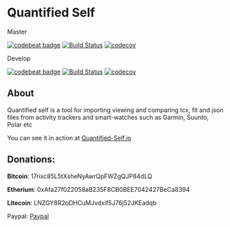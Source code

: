 Quantified Self
==============

Master

[![codebeat badge](https://codebeat.co/badges/4f0d69e0-da87-4449-95f3-38b45075738f)](https://codebeat.co/projects/github-com-jimmykane-quantified-self-master)
[![Build Status](https://travis-ci.org/jimmykane/quantified-self.svg?branch=master)](https://travis-ci.org/jimmykane/quantified-self)
[![codecov](https://codecov.io/gh/jimmykane/quantified-self/branch/master/graph/badge.svg)](https://codecov.io/gh/jimmykane/quantified-self)


Develop

[![codebeat badge](https://codebeat.co/badges/4f0d69e0-da87-4449-95f3-38b45075738f)](https://codebeat.co/projects/github-com-jimmykane-quantified-self-develop)
[![Build Status](https://travis-ci.org/jimmykane/quantified-self.svg?branch=develop)](https://travis-ci.org/jimmykane/quantified-self)
[![codecov](https://codecov.io/gh/jimmykane/quantified-self/branch/develop/graph/badge.svg)](https://codecov.io/gh/jimmykane/quantified-self)

About
-----

Quantified self is a tool for importing viewing and comparing tcx, fit and json files from activity trackers
and smart-watches such as Garmin, Suunto, Polar etc

You can see it in action at [Quantified-Self.io](http://www.quantified-self.io/)

Donations:
---------

**Bitcoin**: 17rixc85L5tXsheNyAwrQpFWZgQJP84dLQ

**Etherium**: 0xAfa27f022058aB235F8CB0BEE7042427BeCa8394

**Litecoin**: LNZGY8R2oDHCuMJvdxif5J76j52JKEadqb
    
Paypal: [Paypal](paypal.me/DKanellopoulos)
